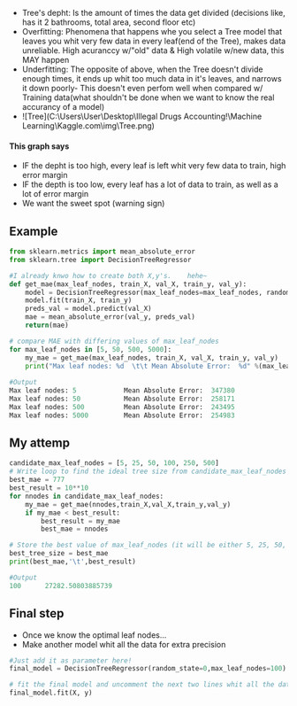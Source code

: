 - Tree's depht:
  Is the amount of times the data get divided (decisions like, has it 2 bathrooms, total area, second floor etc)
- Overfitting:
  Phenomena that happens whe you select a Tree model that leaves you whit very few data in every leaf(end of the Tree), makes data unreliable.
  High acuranccy w/"old" data & High volatile w/new data, this MAY happen
- Underfitting:
  The opposite of above, when the Tree doesn't divide enough times, it ends up whit too much data in it's leaves, and narrows it down poorly-
  This doesn't even perfom well when compared w/ Training data(what shouldn't be done when we want to know the real accurancy of a model)
- ![Tree](C:\Users\User\Desktop\Illegal Drugs Accounting!\Machine Learning\Kaggle.com\img\Tree.png)

<h4>This graph says</h4>

- IF the depht is too high, every leaf is left whit very few data to train, high error margin
- IF the depth is too low, every leaf has a lot of data to train, as well as a lot of error margin
- We want the sweet spot (warning sign)

<h2>Example</h2>

```python
from sklearn.metrics import mean_absolute_error
from sklearn.tree import DecisionTreeRegressor

#I already knwo how to create both X,y's.	 hehe~ 
def get_mae(max_leaf_nodes, train_X, val_X, train_y, val_y):
    model = DecisionTreeRegressor(max_leaf_nodes=max_leaf_nodes, random_state=0)
    model.fit(train_X, train_y)
    preds_val = model.predict(val_X)
    mae = mean_absolute_error(val_y, preds_val)
    return(mae)

# compare MAE with differing values of max_leaf_nodes
for max_leaf_nodes in [5, 50, 500, 5000]:
    my_mae = get_mae(max_leaf_nodes, train_X, val_X, train_y, val_y)
    print("Max leaf nodes: %d  \t\t Mean Absolute Error:  %d" %(max_leaf_nodes, my_mae))
    
#Output
Max leaf nodes: 5  		 	 Mean Absolute Error:  347380
Max leaf nodes: 50  		 Mean Absolute Error:  258171
Max leaf nodes: 500  		 Mean Absolute Error:  243495
Max leaf nodes: 5000  		 Mean Absolute Error:  254983
```

<h2>My attemp</h2>

```python
candidate_max_leaf_nodes = [5, 25, 50, 100, 250, 500]
# Write loop to find the ideal tree size from candidate_max_leaf_nodes
best_mae = 777
best_result = 10**10
for nnodes in candidate_max_leaf_nodes:
    my_mae = get_mae(nnodes,train_X,val_X,train_y,val_y)
    if my_mae < best_result:
        best_result = my_mae
        best_mae = nnodes

# Store the best value of max_leaf_nodes (it will be either 5, 25, 50, 100, 250 or 500)
best_tree_size = best_mae
print(best_mae,'\t',best_result)

#Output
100 	 27282.50803885739
```

<h2>Final step</h2>

- Once we know the optimal leaf nodes...
- Make another model whit all the data for extra precision 

```python
#Just add it as parameter here!
final_model = DecisionTreeRegressor(random_state=0,max_leaf_nodes=100)

# fit the final model and uncomment the next two lines whit all the data!
final_model.fit(X, y)
```

